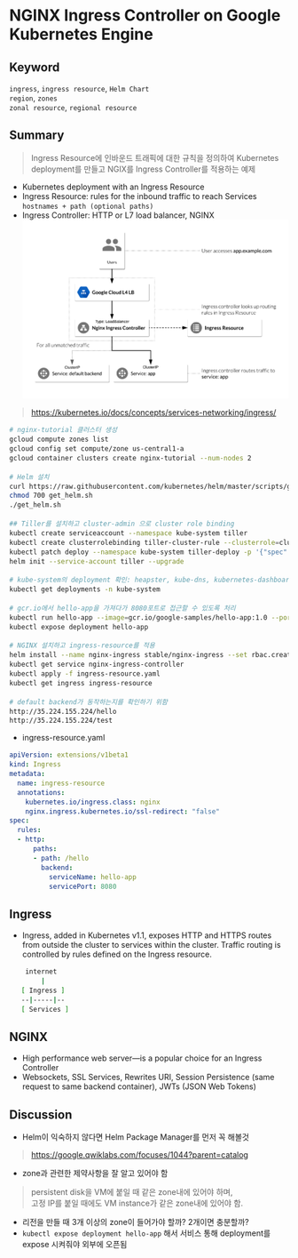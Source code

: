 # NGINX Ingress Controller on Google Kubernetes Engine

## Keyword
`ingress`, `ingress resource`, `Helm Chart` <br>
`region`, `zones` <br>
`zonal resource`, `regional resource` <br>

## Summary
> Ingress Resource에 인바운드 트래픽에 대한 규칙을 정의하여 Kubernetes deployment를 만들고 NGIX를 Ingress Controller를 적용하는 예제
- Kubernetes deployment with an Ingress Resource
- Ingress Resource: rules for the inbound traffic to reach Services  `hostnames + path (optional paths)`
- Ingress Controller: HTTP or L7 load balancer, NGINX
![./images/NGINX_Ingress_Controller.png](./images/NGINX_Ingress_Controller.png)
> https://kubernetes.io/docs/concepts/services-networking/ingress/

~~~bash
# nginx-tutorial 클러스터 생성
gcloud compute zones list
gcloud config set compute/zone us-central1-a
gcloud container clusters create nginx-tutorial --num-nodes 2

# Helm 설치
curl https://raw.githubusercontent.com/kubernetes/helm/master/scripts/get > get_helm.sh
chmod 700 get_helm.sh
./get_helm.sh

## Tiller를 설치하고 cluster-admin 으로 cluster role binding
kubectl create serviceaccount --namespace kube-system tiller
kubectl create clusterrolebinding tiller-cluster-rule --clusterrole=cluster-admin --serviceaccount=kube-system:tiller
kubectl patch deploy --namespace kube-system tiller-deploy -p '{"spec":{"template":{"spec":{"serviceAccount":"tiller"}}}}' 
helm init --service-account tiller --upgrade

# kube-system의 deployment 확인: heapster, kube-dns, kubernetes-dashboard,.. tiller-deploy 
kubectl get deployments -n kube-system

# gcr.io에서 hello-app을 가져다가 8080포트로 접근할 수 있도록 처리
kubectl run hello-app --image=gcr.io/google-samples/hello-app:1.0 --port=8080
kubectl expose deployment hello-app

# NGINX 설치하고 ingress-resource를 적용
helm install --name nginx-ingress stable/nginx-ingress --set rbac.create=true
kubectl get service nginx-ingress-controller
kubectl apply -f ingress-resource.yaml
kubectl get ingress ingress-resource

# default backend가 동작하는지를 확인하기 위함
http://35.224.155.224/hello
http://35.224.155.224/test
~~~

- ingress-resource.yaml
~~~yaml
apiVersion: extensions/v1beta1
kind: Ingress
metadata:
  name: ingress-resource
  annotations:
    kubernetes.io/ingress.class: nginx
    nginx.ingress.kubernetes.io/ssl-redirect: "false"
spec:
  rules:
  - http:
      paths:
      - path: /hello
        backend:
          serviceName: hello-app
          servicePort: 8080
~~~

## Ingress
- Ingress, added in Kubernetes v1.1, exposes HTTP and HTTPS routes from outside the cluster to services within the cluster. Traffic routing is controlled by rules defined on the Ingress resource.
~~~bash
    internet
        |
   [ Ingress ]
   --|-----|--
   [ Services ]
~~~

## NGINX
- High performance web server—is a popular choice for an Ingress Controller 
- Websockets, SSL Services, Rewrites URI, Session Persistence (same request to same backend container), JWTs (JSON Web Tokens)

## Discussion
- Helm이 익숙하지 않다면 Helm Package Manager를 먼저 꼭 해볼것
> https://google.qwiklabs.com/focuses/1044?parent=catalog
- zone과 관련한 제약사항을 잘 알고 있어야 함
> persistent disk을 VM에 붙일 때 같은 zone내에 있어야 하며, <br>
> 고정 IP를 붙일 때에도 VM instance가 같은 zone내에 있어야 함.
- 리전을 만들 때 3개 이상의 zone이 들어가야 할까? 2개이면 충분할까?
- `kubectl expose deployment hello-app` 해서 서비스 통해 deployment를 expose 시켜줘야 외부에 오픈됨
